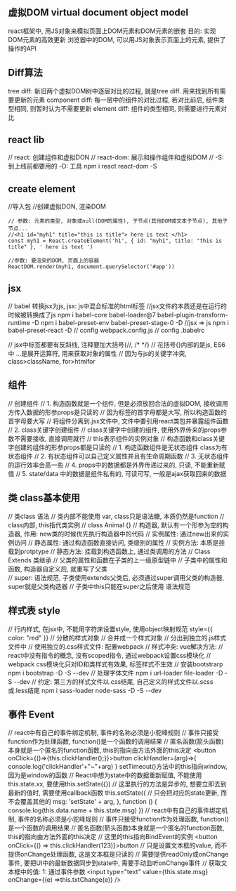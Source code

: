 ## 虚拟DOM virtual document object model
react框架中, 用JS对象来模拟页面上DOM元素和DOM元素的嵌套
目的: 实现DOM元素的高效更新
浏览器中的DOM, 可以用JS对象表示页面上的元素, 提供了操作的API

## Diff算法
tree diff: 新旧两个虚拟DOM树中逐层对比的过程, 就是tree diff. 用来找到所有需要更新的元素
component diff: 每一层中的组件的对比过程, 若对比前后, 组件类型相同, 则暂时认为不需要更新
element diff: 组件的类型相同, 则需要进行元素对比

## react lib
// react: 创建组件和虚拟DON
// react-dom: 展示和操作组件和虚拟DOM
// -S: 到上线前都要用的 -D: 工具
npm i react react-dom -S

## create element
//导入包 
//创建虚拟DON, 渲染DOM
```
// 参数: 元素的类型, 对象或null(DOM的属性), 子节点(其他DOM或文本子节点), 其他子节点...
//<h1 id="myh1" title="this is title"> here is text </h1>
const myh1 = React.createElement('h1', { id: "myh1", title: "this is title" }, ' here is text ')

//参数: 要渲染的DOM, 页面上的容器
ReactDOM.render(myh1, document.querySelector('#app'))
```

## jsx
// babel 转换jsx为js, jsx: js中混合标准的html标签
//jsx文件的本质还是在运行的时候被转换成了js
npm i babel-core babel-loader@7 babel-plugin-transform-runtime -D
npm i babel-preset-env babel-preset-stage-0 -D
//jsx => js
npm i babel-preset-react -D
// config webpack.config.js
// config .babelrc

// jsx中标签都要有反斜线, 注释要加大括号{//, /*  */}
// 花括号{}内部的是js, ES6中 ...是展开运算符, 用来获取对象的属性
// 因为与js的关键字冲突, class>className, for>htmlfor

## 组件
// 创建组件
// 1. 构造函数就是一个组件, 但是必须放回合法的虚拟DOM, 接收调用方传入数据的形参props是只读的
// 因为标签的首字母都是大写, 所以构造函数的首字母要大写
// 将组件分离到.jsx文件中, 文件中要引用react类包并暴露组件函数
// 2. class关键字创建组件
// class关键字中创建的组件, 使用外界传来的props参数不需要接收, 直接调用就行
// this表示组件的实例对象
// 构造函数和class关键字创建的组件的形参props都是只读的
// 1. 构造函数组件是无状态组件 class为有状态组件
// 2. 有状态组件可以自己定义属性并且有生命周期函数
// 3. 无状态组件的运行效率会高一些
// 4. props中的数据都是外界传递过来的, 只读, 不能重新赋值
// 5. state/data 中的数据是组件私有的, 可读可写, 一般是ajax获取回来的数据

## 类 class基本使用
// 类class 语法
// 类内部不能使用 var, class只是语法糖, 本质仍然是function
// class内部, this指代类实例
// class Animal {}
    // 构造器, 默认有一个形参为空的构造器, 作用: new类的时候优先执行构造器中的代码
    // 实例属性: 通过new出来的实例访问
    // 静态属性: 通过构造函数直接访问, 类级别的属性
    // 实例方法: 本质是挂载到protptype
    // 静态方法: 挂载到构造函数上, 通过类调用的方法
// Class Extends 类继承
// 父类的属性和函数在子类的上一级原型链中
// 子类中的属性和函数, 构造器自定义后, 就重写了父类    
    // super: 语法规范, 子类使用extends父类后, 必须通过super调用父类的构造器, super就是父类构造器
    // 子类中this只能在super之后使用 语法规范

## 样式表 style
// 行内样式, 在jsx中, 不能用字符床设置style, 使用object映射规范 style={{ color: "red" }}
// 分散的样式对象
// 合并成一个样式对象
// 分出到独立的.js样式文件中
// 使用独立的.css样式文件: 配置webpack
// 样式冲突: vue解决方法: <style scoped></style>
//      react中没有指令的概念, 没有scoped指令, 通过webpack设置css模块化
//      webpack css模块化只对ID和类样式有效果, 标签样式不生效
// 安装bootstrarp
npm i bootstrap -D -S --dev
// 处理字体文件
npm i url-loader file-loader -D -S --dev
// 约定: 第三方的样式文件以.css结尾, 自己定义的样式文件以.scss或.less结尾
npm i sass-loader node-sass -D -S --dev

## 事件 Event
// react中有自己的事件绑定机制, 事件的名称必须是小驼峰规则
// 事件只接受function作为处理函数, function()是一个函数的调用结果
// 匿名函数(箭头函数)本身就是一个匿名的function函数,  this的指向由方法外面的this决定
<button onClick={()=>{this.clickHandler();}}>button</button>
clickHandler=(arg)=>{
    console.log('clickHandler'+"~"+arg)
}
setTimeout()方法中的this指向window, 因为是window的函数
// React中想为state中的数据重新赋值, 不能使用this.state.xx, 要使用this.setState({})
// 这里执行的方法是异步的, 想要立即去到最新的值时, 需要使用callback函数
this.setState({
    // 只会把对应的state更新, 而不会覆盖其他的
    msg: 'setState' + arg,
}, function () { console.log(this.data.name + this.state.msg) })
// react中有自己的事件绑定机制, 事件的名称必须是小驼峰规则
// 事件只接受function作为处理函数, function()是一个函数的调用结果
// 匿名函数(箭头函数)本身就是一个匿名的function函数,  this的指向由方法外面的this决定
// 这里的this指向BindEvent的实例
<button onClick={() => this.clickHandler(123)}>button</button>
// 只是设置文本框的value, 而不提供onChange处理函数, 这是文本框是只读的
// 需要提供readOnly或onChange事件, 要把UI中的最新数据同步到state中, 需要手动监听onChange事件 
// 获取文本框中的值: 1: 通过事件参数
<input type="text" value={this.state.msg} onChange={(e) =>this.txtChange(e)} />
